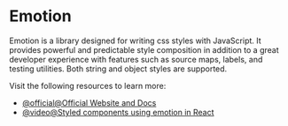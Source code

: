 # Emotion

Emotion is a library designed for writing css styles with JavaScript. It provides powerful and predictable style composition in addition to a great developer experience with features such as source maps, labels, and testing utilities. Both string and object styles are supported.

Visit the following resources to learn more:

- [@official@Official Website and Docs](https://emotion.sh/docs/introduction)
- [@video@Styled components using emotion in React](https://www.youtube.com/watch?v=yO3JU2bMLGA)
